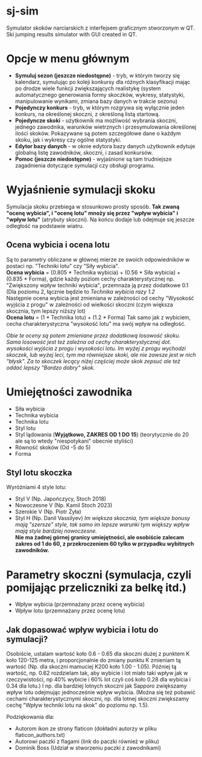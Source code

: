 # sj-sim
Symulator skoków narciarskich z interfejsem graficznym stworzonym w QT.
Ski jumping results simulator with GUI created in QT.

# Opcje w menu głównym
- **Symuluj sezon (jeszcze niedostępne)** - tryb, w którym tworzy się kalendarz, symulując po koleji konkursy dla różnych klasyfikacji mając po drodze wiele funkcji zwiększających realistykę (system automatycznego generowania formy skoczków, wykresy, statystyki, manipulowanie wynikami, zmiana bazy danych w trakcie sezonu)
- **Pojedynczy konkurs** - tryb, w którym rozgrywa się wyłącznie jeden konkurs, na określonej skoczni, z określoną listą startową.
- **Pojedyncze skoki** - użytkownik ma możliwość wybrania skoczni, jednego zawodnika, warunków wietrznych i przesymulowania określonej ilości skoków. Pokazywane są potem szczegółowe dane o każdym skoku, jak i wykresy czy ogólne statystyki.
- **Edytor bazy danych** - w oknie edytora bazy danych użytkownik edytuje globalną listę zawodników, skoczni, i zasad konkursów.
- **Pomoc (jeszcze niedostępne)** - wyjaśnione są tam trudniejsze zagadnienia dotyczące symulacji czy obsługi programu.

# Wyjaśnienie symulacji skoku
Symulacja skoku przebiega w stosunkowo prosty sposób. **Tak zwaną "ocenę wybicia", i "ocenę lotu" mnoży się przez "wpływ wybicia" i "wpływ lotu"** (atrybuty skoczni). Na końcu dodaje lub odejmuje się jeszcze odległość na podstawie wiatru.
## Ocena wybicia i ocena lotu
Są to parametry obliczane w głównej mierze ze swoich odpowiedników w postaci np. "Techniki lotu" czy "Siły wybicia".<br>
**Ocena wybicia** = (0.805 * Technika wybicia) + (0.56 * Siła wybicia) + (0.835 * Forma), gdzie każdy poziom cechy charakterystycznej np. "Zwiększony wpływ techniki wybicia", przemnaża ją przez dodatkowe 0.1 (Dla poziomu 2, łącznie będzie to *Technika wybicia razy 1.2*<br>
Następnie ocena wybicia jest zmieniana w zależności od cechy "Wysokość wyjścia z progu" w zależności od wielkości skoczni (czym większa skocznia, tym lepszy niższy lot)<br>
**Ocena lotu** = (1 * Technika lotu) + (1.2 * Forma)
Tak samo jak z wybiciem, cecha charakterystyczna "wysokość lotu" ma swój wpływ na odległość.

*Obie te oceny są potem zmieniane przez dodatkową losowość skoku. Sama losowość jest też zależna od cechy charakterystycznej dot. wysokości wyjścia z progu i wysokości lotu. Im wyżej z progu wychodzi skoczek, lub wyżej leci, tym ma równiejsze skoki, ale nie zawsze jest w nich "błysk". Za to skoczek lecący niżej częściej może skok zepsuć ale też oddać lepszy "Bardzo dobry" skok.*

# Umiejętności zawodnika
- Siła wybicia
- Technika wybicia
- Technika lotu
- Styl lotu
- Styl lądowania (**Wyjątkowo, ZAKRES OD 1 DO 15**) (teorytycznie do 20 ale są to wtedy "niespotykani" obecnie styliści)
- Równość skoków (Od -5 do 5)
- Forma

## Styl lotu skoczka
Wyróżniami 4 style lotu:
- Styl V (Np. Japończycy, Stoch 2018)
- Nowoczesne V (Np. Kamil Stoch 2023)
- Szerokie V (Np. Piotr Żyła)
- Styl H (Np. Danil Vassilyev)
*Im większa skocznia, tym większe bonusy mają "szersze" style, tak samo im lepsze warunki tym większy wpływ mają style bardziej nowoczesne.*<br>
**Nie ma żadnej górnej granicy umiejętności, ale osobiście zalecam zakres od 1 do 60, z przekroczeniem 60 tylko w przypadku wybitnych zawodników.**

# Parametry skoczni (symulacja, czyli pomijając przeliczniki za belkę itd.)
- Wpływ wybicia (przemnażany przez ocenę wybicia)
- Wpływ lotu (przemnażany przez ocenę lotu)
## Jak dopasować wpływ wybicia i lotu do symulacji?
Osobiście, ustalam wartość koło 0.6 - 0.65 dla skoczni dużej z punktem K koło 120-125 metra, i proporcjonalnie do zmiany punktu K zmieniam tą wartość (Np. dla skoczni mamuciej K200 koło 1.00 - 1.05).
Później tą wartość, np. 0.62 rozdzielam tak, aby wybicie i lot miało taki wpływ jak w rzeczywistości, np 40% wybicie i 60% lot czyli coś koło 0.28 dla wybicia i 0.34 dla lotu.) I np. dla bardziej lotnych skoczni jak Sapporo zwiększamy wpływ lotu odejmując jednocześnie wpływ wybicia. (Można się też pobawić cechami charakterystycznymi skoczni, np. dla lotnej skoczni zwiększamy cechę "Wpływ techniki lotu na skok" do poziomu np. 1.5).<br>


Podziękowania dla:
- Autorom ikon ze strony flaticon (dokładni autorzy w pliku flaticon_authors.txt)
- Autorowi paczki z flagami (link do paczki również w pliku)
- Dominik Boss (Udział w stworzeniu paczki z zawodnikami)
